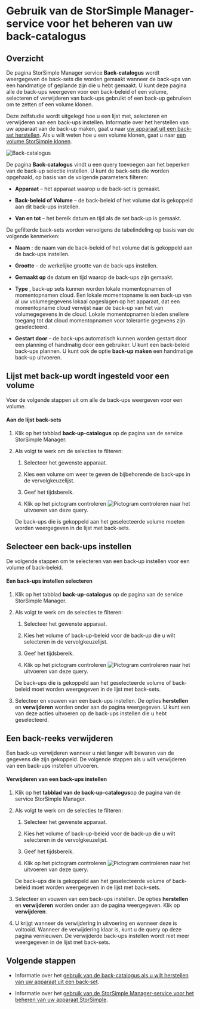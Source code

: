 <properties 
   pageTitle="Beheer uw back-catalogus StorSimple | Microsoft Azure"
   description="Wordt uitgelegd hoe u met de cataloguspagina StorSimple Manager service back-lijst, selecteert u en back-sets voor een volume verwijderen."
   services="storsimple"
   documentationCenter="NA"
   authors="SharS"
   manager="carmonm"
   editor="" />
<tags 
   ms.service="storsimple"
   ms.devlang="NA"
   ms.topic="article"
   ms.tgt_pltfrm="NA"
   ms.workload="TBD"
   ms.date="04/28/2016"
   ms.author="v-sharos" />

# <a name="use-the-storsimple-manager-service-to-manage-your-backup-catalog"></a>Gebruik van de StorSimple Manager-service voor het beheren van uw back-catalogus

## <a name="overview"></a>Overzicht

De pagina StorSimple Manager service **Back-catalogus** wordt weergegeven de back-sets die worden gemaakt wanneer de back-ups van een handmatige of geplande zijn die u hebt gemaakt. U kunt deze pagina alle de back-ups weergeven voor een back-beleid of een volume, selecteren of verwijderen van back-ups gebruikt of een back-up gebruiken om te zetten of een volume klonen.

Deze zelfstudie wordt uitgelegd hoe u een lijst met, selecteren en verwijderen van een back-ups instellen. Informatie over het herstellen van uw apparaat van de back-up maken, gaat u naar [uw apparaat uit een back-set herstellen](storsimple-restore-from-backup-set.md). Als u wilt weten hoe u een volume klonen, gaat u naar [een volume StorSimple klonen](storsimple-clone-volume.md).

![Back-catalogus](./media/storsimple-manage-backup-catalog/backupcatalog.png) 

De pagina **Back-catalogus** vindt u een query toevoegen aan het beperken van de back-up selectie instellen. U kunt de back-sets die worden opgehaald, op basis van de volgende parameters filteren:

- **Apparaat** – het apparaat waarop u de back-set is gemaakt.

- **Back-beleid of Volume** – de back-beleid of het volume dat is gekoppeld aan dit back-ups instellen.

- **Van en tot** – het bereik datum en tijd als de set back-up is gemaakt.

De gefilterde back-sets worden vervolgens de tabelindeling op basis van de volgende kenmerken:

- **Naam** : de naam van de back-beleid of het volume dat is gekoppeld aan de back-ups instellen.

- **Grootte** – de werkelijke grootte van de back-ups instellen.

- **Gemaakt op** de datum en tijd waarop de back-ups zijn gemaakt. 

- **Type** , back-up sets kunnen worden lokale momentopnamen of momentopnamen cloud. Een lokale momentopname is een back-up van al uw volumegegevens lokaal opgeslagen op het apparaat, dat een momentopname cloud verwijst naar de back-up van het van volumegegevens in de cloud. Lokale momentopnamen bieden snellere toegang tot dat cloud momentopnamen voor tolerantie gegevens zijn geselecteerd.

- **Gestart door** – de back-ups automatisch kunnen worden gestart door een planning of handmatig door een gebruiker. U kunt een back-beleid back-ups plannen. U kunt ook de optie **back-up maken** een handmatige back-up uitvoeren.

## <a name="list-backup-sets-for-a-volume"></a>Lijst met back-up wordt ingesteld voor een volume
 
Voer de volgende stappen uit om alle de back-ups weergeven voor een volume.

#### <a name="to-list-backup-sets"></a>Aan de lijst back-sets

1. Klik op het tabblad **back-up-catalogus** op de pagina van de service StorSimple Manager.

2. Als volgt te werk om de selecties te filteren:

    1. Selecteer het gewenste apparaat.

    2. Kies een volume om weer te geven de bijbehorende de back-ups in de vervolgkeuzelijst.

    3. Geef het tijdsbereik.

    4. Klik op het pictogram controleren ![Pictogram controleren](./media/storsimple-manage-backup-catalog/HCS_CheckIcon.png) naar het uitvoeren van deze query.
 
    De back-ups die is gekoppeld aan het geselecteerde volume moeten worden weergegeven in de lijst met back-sets.

## <a name="select-a-backup-set"></a>Selecteer een back-ups instellen

De volgende stappen om te selecteren van een back-up instellen voor een volume of back-beleid.

#### <a name="to-select-a-backup-set"></a>Een back-ups instellen selecteren

1. Klik op het tabblad **back-up-catalogus** op de pagina van de service StorSimple Manager.

2. Als volgt te werk om de selecties te filteren:

    1. Selecteer het gewenste apparaat.

    2. Kies het volume of back-up-beleid voor de back-up die u wilt selecteren in de vervolgkeuzelijst.

    3. Geef het tijdsbereik.

    4. Klik op het pictogram controleren ![Pictogram controleren](./media/storsimple-manage-backup-catalog/HCS_CheckIcon.png) naar het uitvoeren van deze query.

    De back-ups die is gekoppeld aan het geselecteerde volume of back-beleid moet worden weergegeven in de lijst met back-sets.

3. Selecteer en vouwen van een back-ups instellen. De opties **herstellen** en **verwijderen** worden onder aan de pagina weergegeven. U kunt een van deze acties uitvoeren op de back-ups instellen die u hebt geselecteerd.

## <a name="delete-a-backup-set"></a>Een back-reeks verwijderen

Een back-up verwijderen wanneer u niet langer wilt bewaren van de gegevens die zijn gekoppeld. De volgende stappen als u wilt verwijderen van een back-ups instellen uitvoeren.

#### <a name="to-delete-a-backup-set"></a>Verwijderen van een back-ups instellen

1. Klik op het **tabblad van de back-up-catalogus**op de pagina van de service StorSimple Manager.

2. Als volgt te werk om de selecties te filteren:

    1. Selecteer het gewenste apparaat.

    2. Kies het volume of back-up-beleid voor de back-up die u wilt selecteren in de vervolgkeuzelijst.

    3. Geef het tijdsbereik.

    4. Klik op het pictogram controleren ![Pictogram controleren](./media/storsimple-manage-backup-catalog/HCS_CheckIcon.png) naar het uitvoeren van deze query.

    De back-ups die is gekoppeld aan het geselecteerde volume of back-beleid moet worden weergegeven in de lijst met back-sets.

3. Selecteer en vouwen van een back-ups instellen. De opties **herstellen** en **verwijderen** worden onder aan de pagina weergegeven. Klik op **verwijderen**.

4. U krijgt wanneer de verwijdering in uitvoering en wanneer deze is voltooid. Wanneer de verwijdering klaar is, kunt u de query op deze pagina vernieuwen. De verwijderde back-ups instellen wordt niet meer weergegeven in de lijst met back-sets.

## <a name="next-steps"></a>Volgende stappen

- Informatie over het [gebruik van de back-catalogus als u wilt herstellen van uw apparaat uit een back-set](storsimple-restore-from-backup-set.md).

- Informatie over het [gebruik van de StorSimple Manager-service voor het beheren van uw apparaat StorSimple](storsimple-manager-service-administration.md).
